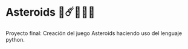 # Asteroids 🚀☄️🧑🏽‍🚀
Proyecto final: Creación del juego Asteroids haciendo uso del lenguaje python. 
